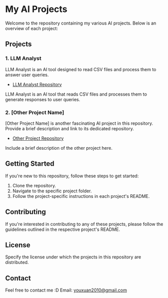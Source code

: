 # My AI Projects

Welcome to the repository containing my various AI projects. Below is an overview of each project:

## Projects

### 1. LLM Analyst

LLM Analyst is an AI tool designed to read CSV files and process them to answer user queries.

- [LLM Analyst Repository](https://github.com/YouXuan2010/AI-playground/tree/52de4661f261e35d8459ecc1f3679c5ff3baaf70/LLM_analyst)

LLM Analyst is an AI tool that reads CSV files and processes them to generate responses to user queries.

### 2. [Other Project Name]

[Other Project Name] is another fascinating AI project in this repository. Provide a brief description and link to its dedicated repository.

- [Other Project Repository](https://github.com/yourusername/other_project)

Include a brief description of the other project here.

## Getting Started

If you're new to this repository, follow these steps to get started:

1. Clone the repository.
2. Navigate to the specific project folder.
3. Follow the project-specific instructions in each project's README.

## Contributing

If you're interested in contributing to any of these projects, please follow the guidelines outlined in the respective project's README.

## License

Specify the license under which the projects in this repository are distributed.

## Contact

Feel free to contact me :D 
Email: youxuan2010@gmail.com

